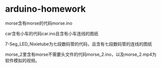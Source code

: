 # arduino-homework

morse含有morse的代码morse.ino

car含有小车的代码car.ino且含有小车连线的图纸

7-Seg_LED_Nixietube为七段数码管的代码，且含有七段数码管的连线的图纸

morse_2里含有morse不需要头文件的代码morse_2.ino，以及morse_2.mp4为软件模拟的视频。
